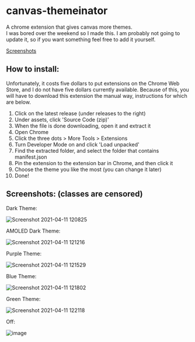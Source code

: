 # canvas-themeinator
A chrome extension that gives canvas more themes.  
I was bored over the weekend so I made this. I am probably not going to update it, so if you want something feel free to add it yourself.

[Screenshots](https://github.com/one23four56/canvas-dark-theme#screenshots-classes-are-censored)

## How to install: 

Unfortunately, it costs five dollars to put extensions on the Chrome Web Store, and I do not have five dollars currently available. Because of this, you will have to download this extension the manual way, instructions for which are below. 

1. Click on the latest release (under releases to the right)
2. Under assets, click 'Source Code (zip)'
3. When the file is done downloading, open it and extract it
4. Open Chrome
5. Click the three dots > More Tools > Extensions
6. Turn Developer Mode on and click 'Load unpacked'
7. Find the extracted folder, and select the folder that contains manifest.json
8. Pin the extension to the extension bar in Chrome, and then click it
9. Choose the theme you like the most (you can change it later)
10. Done!

## Screenshots: (classes are censored)

Dark Theme:  

![Screenshot 2021-04-11 120825](https://user-images.githubusercontent.com/72141247/114314119-fdf3a900-9abe-11eb-90c0-8ac2228c390e.png)

AMOLED Dark Theme:  

![Screenshot 2021-04-11 121216](https://user-images.githubusercontent.com/72141247/114314236-7f4b3b80-9abf-11eb-90c8-30c28d328086.png)

Purple Theme:

![Screenshot 2021-04-11 121529](https://user-images.githubusercontent.com/72141247/114314350-d94c0100-9abf-11eb-8313-a4ce75e14e56.png)

Blue Theme: 

![Screenshot 2021-04-11 121802](https://user-images.githubusercontent.com/72141247/114314451-4c557780-9ac0-11eb-9b3a-c1309cb6c9e0.png)

Green Theme:

![Screenshot 2021-04-11 122118](https://user-images.githubusercontent.com/72141247/114314525-b0783b80-9ac0-11eb-8089-6e182bc90b5d.png)

Off:  

![image](https://user-images.githubusercontent.com/72141247/114288894-de19a200-9a38-11eb-9308-3f3ba9715b25.png)
